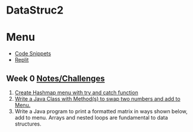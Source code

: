 # DataStruc2

# Menu 
- [Code Snippets](CodeSnippets.md)
- [Replit](Replit.html)
## Week 0 [Notes/Challenges](https://github.com/nighthawkcoders/nighthawk_csa/wiki/Tri-3:-Tech-Talk-0---Data-Structures)
1. [Create Hashmap menu with try and catch function](https://github.com/dylanroman/DataStruc2/blob/master/src/main.java)
2. [Write a Java Class with Method(s) to swap two numbers and add to Menu.](https://github.com/dylanroman/DataStruc2/blob/master/src/swapper.java) 
3. Write a Java program to print a formatted matrix in ways shown below, add to menu. Arrays and nested loops are fundamental to data structures.

